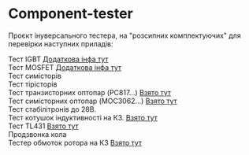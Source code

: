 # Component-tester
Проєкт інуверсального тестера, на  "розсипних комплектуючих" для перевірки наступних приладів:  

Тест IGBT [Додаткова інфа тут](http://valvolodin.narod.ru/articles/tester_IGBT.pdf " Тут дещо розширена версія ")  
Тест MOSFET  [Додаткова інфа тут](http://valvolodin.narod.ru/articles/tester_IGBT.pdf " Тут дещо розширена версія ")  
Тест симісторів  
Тест тірісторів  
Тест транзисторних оптопар (PC817...)  [Взято тут](http://monitor.espec.ws/section44/topic172992p20.html " ")  
Тест симісторних оптопар (MOC3062...)   [Взято тут](http://monitor.espec.ws/section44/topic172992p20.html " ")  
Тест стабілітронів до 28В.   
Тест котушок індуктивності на КЗ. [Взято тут](https://diodnik.com/pribor-dlya-proverki-mezhvitkovogo-zamykaniya/ "«Радио» №7 за 1990")  
Тест TL431 [Взято тут](https://forum.cxem.net/index.php?/topic/201885-%D1%82%D0%B5%D1%81%D1%82%D0%B5%D1%80-tl431-%D0%BF%D0%BE%D0%B4%D0%BA%D0%BB%D1%8E%D1%87%D0%B5%D0%BD%D0%B8%D0%B5-%D0%B2%D0%BE%D0%BB%D1%8C%D1%82%D0%BC%D0%B5%D1%82%D1%80%D0%B0/ " ")  
Продзвонка кола  
Тестер обмоток ротора на КЗ [Взято тут](http://eddy71.ucoz.net/publ/detektor_korotkozamknutykh_vitkov_rotora/1-1-0-107 "Сайт автора")